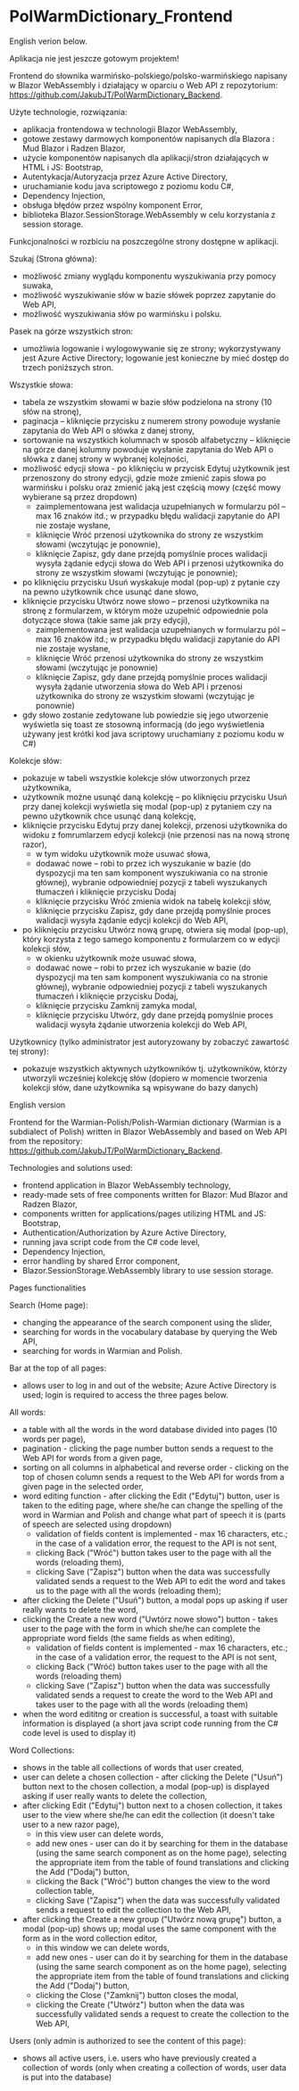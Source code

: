 # PolWarmDictionary_Frontend

English verion below.

Aplikacja nie jest jeszcze gotowym projektem!

Frontend do słownika warmińsko-polskiego/polsko-warmińskiego napisany w Blazor WebAssembly i działający w oparciu o Web API z repozytorium:  https://github.com/JakubJT/PolWarmDictionary_Backend.

Użyte technologie, rozwiązania:
- aplikacja frontendowa w technologii Blazor WebAssembly,
- gotowe zestawy darmowych komponentów napisanych dla Blazora : Mud Blazor i Radzen Blazor,
- użycie komponentów napisanych dla aplikacji/stron działających w HTML i JS: Bootstrap,
- Autentykacja/Autoryzacja przez Azure Active Directory,
- uruchamianie kodu java scriptowego z poziomu kodu C#,
- Dependency Injection,
- obsługa błędów przez wspólny komponent Error,
- biblioteka Blazor.SessionStorage.WebAssembly w celu korzystania z session storage.


Funkcjonalności w rozbiciu na poszczególne strony dostępne w aplikacji.

Szukaj (Strona główna):
- możliwość zmiany wyglądu komponentu wyszukiwania przy pomocy suwaka,
- możliwość wyszukiwanie słów w bazie słówek poprzez zapytanie do Web API,
- możliwość wyszukiwania słów po warmińsku i polsku.

Pasek na górze wszystkich stron:
- umożliwia logowanie i wylogowywanie się ze strony; wykorzystywany jest Azure Active Directory; logowanie jest konieczne by mieć dostęp do trzech poniższych stron.

Wszystkie słowa:
- tabela ze wszystkim słowami w bazie słów podzielona na strony (10 słów na stronę),
- paginacja – kliknięcie przycisku z numerem strony powoduje wysłanie zapytania do Web API o słówka z danej strony,
- sortowanie na wszystkich kolumnach w sposób alfabetyczny – kliknięcie na górze danej kolumny powoduje wysłanie zapytania do Web API o słówka z danej strony w wybranej kolejności,
- możliwość edycji słowa - po kliknięciu w przycisk Edytuj użytkownik jest przenoszony do strony edycji, gdzie może zmienić zapis słowa po warmińsku i polsku oraz zmienić jaką jest częścią mowy (część mowy wybierane są przez dropdown)
  - zaimplementowana jest walidacja uzupełnianych w formularzu pól – max 16 znaków itd.; w przypadku błędu walidacji zapytanie do API nie zostaje wysłane,
  - kliknięcie Wróć przenosi użytkownika do strony ze wszystkim słowami (wczytując je ponownie),
  - kliknięcie Zapisz, gdy dane przejdą pomyślnie proces walidacji wysyła żądanie edycji słowa do Web API i przenosi użytkownika do strony ze wszystkim słowami (wczytując je ponownie);
- po kliknięciu przycisku Usuń wyskakuje modal (pop-up) z pytanie czy na pewno użytkownik chce usunąć dane słowo,
- kliknięcie przycisku Utwórz nowe słowo – przenosi użytkownika na stronę z formularzem, w którym może uzupełnić odpowiednie pola dotyczące słowa (takie same jak przy edycji),
  - zaimplementowana jest walidacja uzupełnianych w formularzu pól – max 16 znaków itd.; w przypadku błędu walidacji zapytanie do API nie zostaje wysłane,
  - kliknięcie Wróć przenosi użytkownika do strony ze wszystkim słowami (wczytując je ponownie)
  - kliknięcie Zapisz, gdy dane przejdą pomyślnie proces walidacji wysyła żądanie utworzenia słowa do Web API i przenosi użytkownika do strony ze wszystkim słowami (wczytując je ponownie)
- gdy słowo zostanie zedytowane lub powiedzie się jego utworzenie wyświetla się toast ze stosowną informacją (do jego wyświetlenia używany jest krótki kod java scriptowy uruchamiany z poziomu kodu w C#)

Kolekcje słów:
- pokazuje w tabeli wszystkie kolekcje słów utworzonych przez użytkownika,
- użytkownik możne usunąć daną kolekcję – po kliknięciu przycisku Usuń przy danej kolekcji wyświetla się modal (pop-up) z pytaniem czy na pewno użytkownik chce usunąć daną kolekcję,
- kliknięcie przycisku Edytuj przy danej kolekcji, przenosi użytkownika do widoku z fomrumlarzem edycji kolekcji (nie przenosi nas na nową stronę razor),
	- w tym widoku użytkownik może usuwać słowa,
  - dodawać nowe – robi to przez ich wyszukanie w bazie (do dyspozycji ma ten sam komponent wyszukiwania co na stronie głównej), wybranie odpowiedniej pozycji z tabeli wyszukanych tłumaczeń i kliknięcie przycisku Dodaj
  - kliknięcie przycisku Wróć zmienia widok na tabelę kolekcji słów,
  - kliknięcie przycisku Zapisz, gdy dane przejdą pomyślnie proces walidacji wysyła żądanie edycji kolekcji do Web API,
- po kliknięciu przycisku Utwórz nową grupę, otwiera się modal (pop-up), który korzysta z tego samego komponentu z formularzem co w edycji kolekcji słów,
	- w okienku użytkownik może usuwać słowa,
  - dodawać nowe – robi to przez ich wyszukanie w bazie (do dyspozycji ma ten sam komponent wyszukiwania co na stronie głównej), wybranie odpowiedniej pozycji z tabeli wyszukanych tłumaczeń i kliknięcie przycisku Dodaj,
  - kliknięcie przycisku Zamknij zamyka modal,
  - kliknięcie przycisku Utwórz, gdy dane przejdą pomyślnie proces walidacji wysyła żądanie utworzenia kolekcji do Web API,

Użytkownicy (tylko administrator jest autoryzowany by zobaczyć zawartość tej strony):
- pokazuje wszystkich aktywnych użytkowników tj. użytkowników, którzy utworzyli wcześniej kolekcję słów (dopiero w momencie tworzenia kolekcji słów, dane użytkownika są wpisywane do bazy danych)


English version

Frontend for the Warmian-Polish/Polish-Warmian dictionary (Warmian is a subdialect of Polish) written in Blazor WebAssembly and based on Web API from the repository: https://github.com/JakubJT/PolWarmDictionary_Backend.

Technologies and solutions used:
- frontend application in Blazor WebAssembly technology,
- ready-made sets of free components written for Blazor: Mud Blazor and Radzen Blazor,
- components written for applications/pages utilizing HTML and JS: Bootstrap,
- Authentication/Authorization by Azure Active Directory,
- running java script code from the C# code level,
- Dependency Injection,
- error handling by shared Error component,
- Blazor.SessionStorage.WebAssembly library to use session storage.


Pages functionalities

Search (Home page):
- changing the appearance of the search component using the slider,
- searching for words in the vocabulary database by querying the Web API,
- searching for words in Warmian and Polish.

Bar at the top of all pages:
- allows user to log in and out of the website; Azure Active Directory is used; login is required to access the three pages below.

All words:
- a table with all the words in the word database divided into pages (10 words per page),
- pagination - clicking the page number button sends a request to the Web API for words from a given page,
- sorting on all columns in alphabetical and reverse order - clicking on the top of chosen column sends a request to the Web API for words from a given page in the selected order,
- word editing function - after clicking the Edit ("Edytuj") button, user is taken to the editing page, where she/he can change the spelling of the word in Warmian and Polish and change what part of speech it is (parts of speech are selected using dropdown)
   - validation of fields content is implemented - max 16 characters, etc.; in the case of a validation error, the request to the API is not sent,
   - clicking Back ("Wróć") button takes user to the page with all the words (reloading them),
   - clicking Save ("Zapisz") button when the data was successfully validated sends a request to the Web API to edit the word and takes us to the page with all the words (reloading them);
- after clicking the Delete ("Usuń") button, a modal pops up asking if user really wants to delete the word,
- clicking the Create a new word ("Uwtórz nowe słowo") button - takes user to the page with the form in which she/he can complete the appropriate word fields (the same fields as when editing),
   - validation of fields content is implemented - max 16 characters, etc.; in the case of a validation error, the request to the API is not sent,
   - clicking Back ("Wróć) button takes user to the page with all the words (reloading them)
   - clicking Save ("Zapisz") button when the data was successfully validated sends a request to create the word to the Web API and takes user to the page with all the words (reloading them)
- when the word edititng or creation is successful, a toast with suitable information is displayed (a short java script code running from the C# code level is used to display it)

Word Collections:
- shows in the table all collections of words that user created,
- user can delete a chosen collection - after clicking the Delete ("Usuń") button next to the chosen collection, a modal (pop-up) is displayed asking if user really wants to delete the collection,
- after clicking Edit ("Edytuj") button next to a chosen collection, it takes user to the view where she/he can edit the collection (it doesn't take user to a new razor page),
	- in this view user can delete words,
   - add new ones - user can do it by searching for them in the database (using the same search component as on the home page), selecting the appropriate item from the table of found translations and clicking the Add ("Dodaj") button,
   - clicking the Back ("Wróć") button changes the view to the word collection table,
   - clicking Save ("Zapisz") when the data was successfully validated sends a request to edit the collection to the Web API,
- after clicking the Create a new group ("Utwórz nową grupę") button, a modal (pop-up) shows up; modal uses the same component with the form as in the word collection editor,
	- in this window we can delete words,
   - add new ones - user can do it by searching for them in the database (using the same search component as on the home page), selecting the appropriate item from the table of found translations and clicking the Add ("Dodaj") button,
   - clicking the Close ("Zamknij") button closes the modal,
   - clicking the Create ("Utwórz") button when the data was successfully validated sends a request to create the collection to the Web API,

Users (only admin is authorized to see the content of this page):
- shows all active users, i.e. users who have previously created a collection of words (only when creating a collection of words, user data is put into the database)
